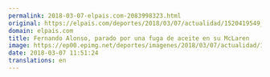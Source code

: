 ```yaml
---
permalink: 2018-03-07-elpais.com-2083998323.html
original: https://elpais.com/deportes/2018/03/07/actualidad/1520419549_984509.html#?ref=rss&format=simple&link=link
domain: elpais.com
title: Fernando Alonso, parado por una fuga de aceite en su McLaren
image: https://ep00.epimg.net/deportes/imagenes/2018/03/07/actualidad/1520419549_984509_1520420382_rrss_normal.jpg
date: 2018-03-07 11:51:24
translations: en
---
```


